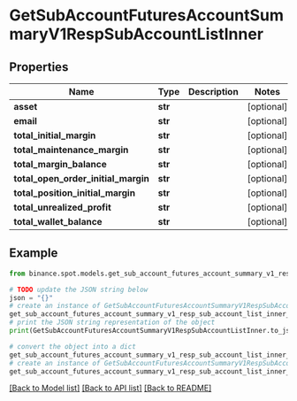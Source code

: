 # GetSubAccountFuturesAccountSummaryV1RespSubAccountListInner


## Properties

Name | Type | Description | Notes
------------ | ------------- | ------------- | -------------
**asset** | **str** |  | [optional] 
**email** | **str** |  | [optional] 
**total_initial_margin** | **str** |  | [optional] 
**total_maintenance_margin** | **str** |  | [optional] 
**total_margin_balance** | **str** |  | [optional] 
**total_open_order_initial_margin** | **str** |  | [optional] 
**total_position_initial_margin** | **str** |  | [optional] 
**total_unrealized_profit** | **str** |  | [optional] 
**total_wallet_balance** | **str** |  | [optional] 

## Example

```python
from binance.spot.models.get_sub_account_futures_account_summary_v1_resp_sub_account_list_inner import GetSubAccountFuturesAccountSummaryV1RespSubAccountListInner

# TODO update the JSON string below
json = "{}"
# create an instance of GetSubAccountFuturesAccountSummaryV1RespSubAccountListInner from a JSON string
get_sub_account_futures_account_summary_v1_resp_sub_account_list_inner_instance = GetSubAccountFuturesAccountSummaryV1RespSubAccountListInner.from_json(json)
# print the JSON string representation of the object
print(GetSubAccountFuturesAccountSummaryV1RespSubAccountListInner.to_json())

# convert the object into a dict
get_sub_account_futures_account_summary_v1_resp_sub_account_list_inner_dict = get_sub_account_futures_account_summary_v1_resp_sub_account_list_inner_instance.to_dict()
# create an instance of GetSubAccountFuturesAccountSummaryV1RespSubAccountListInner from a dict
get_sub_account_futures_account_summary_v1_resp_sub_account_list_inner_from_dict = GetSubAccountFuturesAccountSummaryV1RespSubAccountListInner.from_dict(get_sub_account_futures_account_summary_v1_resp_sub_account_list_inner_dict)
```
[[Back to Model list]](../README.md#documentation-for-models) [[Back to API list]](../README.md#documentation-for-api-endpoints) [[Back to README]](../README.md)


